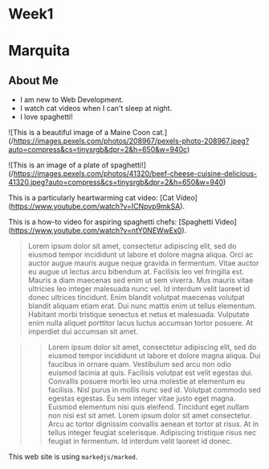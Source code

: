 # Week1

# Marquita

## **About Me**

* I am new to Web Development.
* I watch cat videos when I can't sleep at night.
* I love spaghetti!

![This is a beautiful image of a Maine Coon cat.] (/https://images.pexels.com/photos/208967/pexels-photo-208967.jpeg?auto=compress&cs=tinysrgb&dpr=2&h=650&w=940c)

![This is an image of a plate of spaghetti!] (/https://images.pexels.com/photos/41320/beef-cheese-cuisine-delicious-41320.jpeg?auto=compress&cs=tinysrgb&dpr=2&h=650&w=940)

This is a particularly heartwarming cat video: [Cat Video] (https://www.youtube.com/watch?v=ICNpvp9mkSA).

This is a how-to video for aspiring spaghetti chefs: [Spaghetti Video] (https://www.youtube.com/watch?v=ntY0NEWwEx0).

> Lorem ipsum dolor sit amet, consectetur adipiscing elit, sed do eiusmod tempor incididunt ut labore et dolore magna aliqua. Orci ac auctor augue mauris augue neque gravida in fermentum. Vitae auctor eu augue ut lectus arcu bibendum at. Facilisis leo vel fringilla est. Mauris a diam maecenas sed enim ut sem viverra. Mus mauris vitae ultricies leo integer malesuada nunc vel. Id interdum velit laoreet id donec ultrices tincidunt. Enim blandit volutpat maecenas volutpat blandit aliquam etiam erat. Dui nunc mattis enim ut tellus elementum. Habitant morbi tristique senectus et netus et malesuada. Vulputate enim nulla aliquet porttitor lacus luctus accumsan tortor posuere. At imperdiet dui accumsan sit amet.
>

>> Lorem ipsum dolor sit amet, consectetur adipiscing elit, sed do eiusmod tempor incididunt ut labore et dolore magna aliqua. Dui faucibus in ornare quam. Vestibulum sed arcu non odio euismod lacinia at quis. Facilisis volutpat est velit egestas dui. Convallis posuere morbi leo urna molestie at elementum eu facilisis. Nisl purus in mollis nunc sed id. Volutpat commodo sed egestas egestas. Eu sem integer vitae justo eget magna. Euismod elementum nisi quis eleifend. Tincidunt eget nullam non nisi est sit amet. Lorem ipsum dolor sit amet consectetur. Arcu ac tortor dignissim convallis aenean et tortor at risus. At in tellus integer feugiat scelerisque. Adipiscing tristique risus nec feugiat in fermentum. Id interdum velit laoreet id donec.
>>

This web site is using `markedjs/marked`. 
